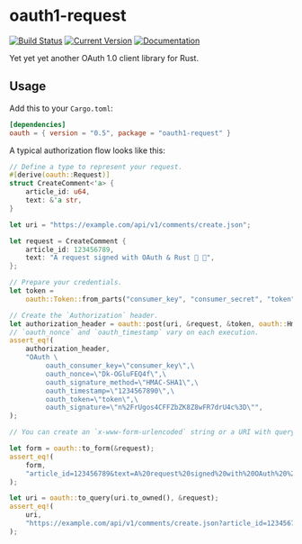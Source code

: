 # oauth1-request

[![Build Status](https://github.com/tesaguri/oauth1-request-rs/workflows/CI/badge.svg)](https://github.com/tesaguri/oauth1-request-rs/actions)
[![Current Version](https://img.shields.io/crates/v/oauth1-request.svg)](https://crates.io/crates/oauth1-request)
[![Documentation](https://docs.rs/oauth1-request/badge.svg)](https://docs.rs/oauth1-request/)

Yet yet yet another OAuth 1.0 client library for Rust.

## Usage

Add this to your `Cargo.toml`:

```toml
[dependencies]
oauth = { version = "0.5", package = "oauth1-request" }
```

A typical authorization flow looks like this:

```rust
// Define a type to represent your request.
#[derive(oauth::Request)]
struct CreateComment<'a> {
    article_id: u64,
    text: &'a str,
}

let uri = "https://example.com/api/v1/comments/create.json";

let request = CreateComment {
    article_id: 123456789,
    text: "A request signed with OAuth & Rust 🦀 🔏",
};

// Prepare your credentials.
let token =
    oauth::Token::from_parts("consumer_key", "consumer_secret", "token", "token_secret");

// Create the `Authorization` header.
let authorization_header = oauth::post(uri, &request, &token, oauth::HmacSha1);
// `oauth_nonce` and `oauth_timestamp` vary on each execution.
assert_eq!(
    authorization_header,
    "OAuth \
         oauth_consumer_key=\"consumer_key\",\
         oauth_nonce=\"Dk-OGluFEQ4f\",\
         oauth_signature_method=\"HMAC-SHA1\",\
         oauth_timestamp=\"1234567890\",\
         oauth_token=\"token\",\
         oauth_signature=\"n%2FrUgos4CFFZbZK8Z8wFR7drU4c%3D\"",
);

// You can create an `x-www-form-urlencoded` string or a URI with query pairs from the request.

let form = oauth::to_form(&request);
assert_eq!(
    form,
    "article_id=123456789&text=A%20request%20signed%20with%20OAuth%20%26%20Rust%20%F0%9F%A6%80%20%F0%9F%94%8F",
);

let uri = oauth::to_query(uri.to_owned(), &request);
assert_eq!(
    uri,
    "https://example.com/api/v1/comments/create.json?article_id=123456789&text=A%20request%20signed%20with%20OAuth%20%26%20Rust%20%F0%9F%A6%80%20%F0%9F%94%8F",
);
```
